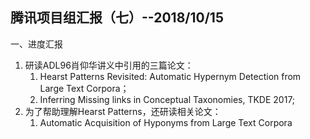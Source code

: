 ## 腾讯项目组汇报（七）--2018/10/15

一、进度汇报

1. 研读ADL96肖仰华讲义中引用的三篇论文：
    1. Hearst Patterns Revisited: Automatic Hypernym Detection from Large Text Corpora；
    2. Inferring Missing links in Conceptual Taxonomies, TKDE 2017;  
2. 为了帮助理解Hearst Patterns，还研读相关论文：
    1. Automatic Acquisition of Hyponyms from Large Text Corpora